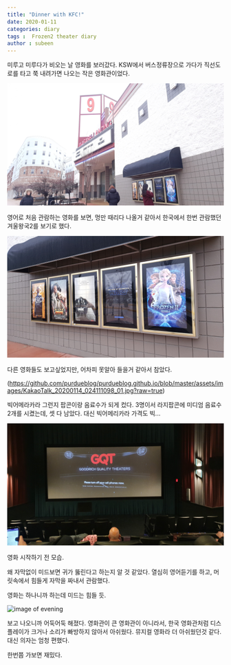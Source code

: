 ```yaml
---
title: "Dinner with KFC!"
date: 2020-01-11
categories: diary
tags :  Frozen2 theater diary
author : subeen
---
```


미루고 미루다가 비오는 날 영화를 보러갔다. KSW에서 버스정류장으로 가다가 직선도로를 타고 쭉 내려가면 나오는 작은 영화관이었다.

![Image of theater](https://raw.githubusercontent.com/purdueblog/purdueblog.github.io/master/assets/images/KakaoTalk_20200114_024111098_05.jpg)

영어로 처음 관람하는 영화를 보면, 멍만 때리다 나올거 같아서 한국에서 한번 관람했던 겨울왕국2를 보기로 했다.

![Image of movie lists](https://raw.githubusercontent.com/purdueblog/purdueblog.github.io/master/assets/images/KakaoTalk_20200114_024111098_04.jpg)

다른 영화들도 보고싶었지만, 어차피 못알아 들을거 같아서 참았다.

(https://github.com/purdueblog/purdueblog.github.io/blob/master/assets/images/KakaoTalk_20200114_024111098_01.jpg?raw=true)

빅어메라카라 그런지 팝콘이랑 음료수가 되게 컸다. 3명이서 라지팝콘에 미디엄 음료수 2개를 시켰는데, 셋 다 남았다. 대신 빅어메리카라 가격도 빅...

![Theater Image](https://raw.githubusercontent.com/purdueblog/purdueblog.github.io/master/assets/images/KakaoTalk_20200114_024111098_03.jpg)

영화 시작하기 전 모습.

왜 자막없이 미드보면 귀가 뚫린다고 하는지 알 것 같았다. 열심히 영어듣기를 하고, 머릿속에서 힘들게 자막을 짜내서 관람했다.

영화는 하나니까 하는데 미드는 힘들 듯.


![image of evening](https://github.com/purdueblog/purdueblog.github.io/blob/master/assets/images/KakaoTalk_20200114_024111098_02.jpg?raw=true)

보고 나오니까 어둑어둑 해졌다. 영화관이 큰 영화관이 아니라서, 한국 영화관처럼 디스플레이가 크거나 소리가 빠방하지 않아서 아쉬웠다. 
뮤지컬 영화라 더 아쉬웠던것 같다. 대신 의자는 엄청 편했다.

한번쯤 가보면 재밌다.
